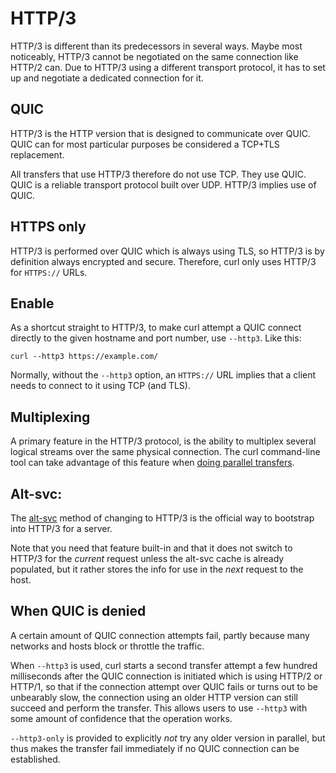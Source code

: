 # HTTP/3

HTTP/3 is different than its predecessors in several ways. Maybe most
noticeably, HTTP/3 cannot be negotiated on the same connection like HTTP/2
can. Due to HTTP/3 using a different transport protocol, it has to set up and
negotiate a dedicated connection for it.

## QUIC

HTTP/3 is the HTTP version that is designed to communicate over QUIC. QUIC can
for most particular purposes be considered a TCP+TLS replacement.

All transfers that use HTTP/3 therefore do not use TCP. They use QUIC. QUIC is
a reliable transport protocol built over UDP. HTTP/3 implies use of QUIC.

## HTTPS only

HTTP/3 is performed over QUIC which is always using TLS, so HTTP/3 is by
definition always encrypted and secure. Therefore, curl only uses HTTP/3 for
`HTTPS://` URLs.

## Enable

As a shortcut straight to HTTP/3, to make curl attempt a QUIC connect directly
to the given hostname and port number, use `--http3`. Like this:

    curl --http3 https://example.com/

Normally, without the `--http3` option, an `HTTPS://` URL implies that a
client needs to connect to it using TCP (and TLS).

## Multiplexing

A primary feature in the HTTP/3 protocol, is the ability to multiplex several
logical streams over the same physical connection. The curl command-line tool
can take advantage of this feature when
[doing parallel transfers](../../cmdline/urls/parallel.md).

## Alt-svc:

The [alt-svc](../https/altsvc.md) method of changing to HTTP/3 is the official
way to bootstrap into HTTP/3 for a server.

Note that you need that feature built-in and that it does not switch to HTTP/3
for the *current* request unless the alt-svc cache is already populated, but
it rather stores the info for use in the *next* request to the host.

## When QUIC is denied

A certain amount of QUIC connection attempts fail, partly because many
networks and hosts block or throttle the traffic.

When `--http3` is used, curl starts a second transfer attempt a few hundred
milliseconds after the QUIC connection is initiated which is using HTTP/2 or
HTTP/1, so that if the connection attempt over QUIC fails or turns out to be
unbearably slow, the connection using an older HTTP version can still succeed
and perform the transfer. This allows users to use `--http3` with some amount
of confidence that the operation works.

`--http3-only` is provided to explicitly *not* try any older version in
parallel, but thus makes the transfer fail immediately if no QUIC connection
can be established.
